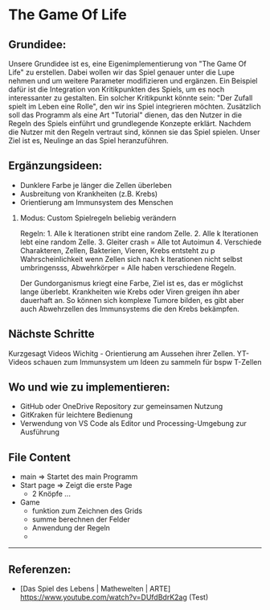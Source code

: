 # The Game Of Life

## Grundidee:

Unsere Grundidee ist es, eine Eigenimplementierung von "The Game Of Life" zu erstellen. Dabei wollen wir das Spiel genauer unter die Lupe nehmen und um weitere Parameter modifizieren und ergänzen. Ein Beispiel dafür ist die Integration von Kritikpunkten des Spiels, um es noch interessanter zu gestalten. Ein solcher Kritikpunkt könnte sein: "Der Zufall spielt im Leben eine Rolle", den wir ins Spiel integrieren möchten. Zusätzlich soll das Programm als eine Art "Tutorial" dienen, das den Nutzer in die Regeln des Spiels einführt und grundlegende Konzepte erklärt. Nachdem die Nutzer mit den Regeln vertraut sind, können sie das Spiel spielen. Unser Ziel ist es, Neulinge an das Spiel heranzuführen.

## Ergänzungsideen:
- Dunklere Farbe je länger die Zellen überleben
- Ausbreitung von Krankheiten (z.B. Krebs)
- Orientierung am Immunsystem des Menschen
1. Modus: Custom
    Spielregeln beliebig verändern 

    Regeln:
       1. Alle k Iterationen stribt eine random Zelle. 
       2. Alle k Iterationen lebt eine random Zelle.
       3. Gleiter crash = Alle tot Autoimun
       4. Verschiede Charakteren, Zellen, Bakterien, Vieren, Krebs entsteht zu p Wahrscheinlichkeit wenn Zellen sich nach k Iterationen nicht selbst umbringensss, Abwehrkörper = Alle haben verschiedene Regeln. 
    
    Der Gundorganismus kriegt eine Farbe, Ziel ist es, das er möglichst lange überlebt. Krankheiten wie Krebs oder Viren greigen ihn aber dauerhaft an.
    So können sich komplexe Tumore bilden, es gibt aber auch Abwehrzellen des Immunsystems die den Krebs bekämpfen.


## Nächste Schritte
Kurzgesagt Videos Wichitg - Orientierung am Aussehen ihrer Zellen. YT-Videos schauen zum Immunsystem um Ideen zu sammeln für bspw T-Zellen




## Wo und wie zu implementieren:
- GitHub oder OneDrive Repository zur gemeinsamen Nutzung
- GitKraken für leichtere Bedienung 
- Verwendung von VS Code als Editor und Processing-Umgebung zur Ausführung


## File Content

- main => Startet des main Programm
- Start page => Zeigt die erste Page
    - 2 Knöpfe
    ...
- Game
    - funktion zum Zeichnen des Grids
    - summe berechnen der Felder
    - Anwendung der Regeln
    - 
---

## Referenzen:
- [Das Spiel des Lebens | Mathewelten | ARTE] https://www.youtube.com/watch?v=DUfdBdrK2ag (Test)